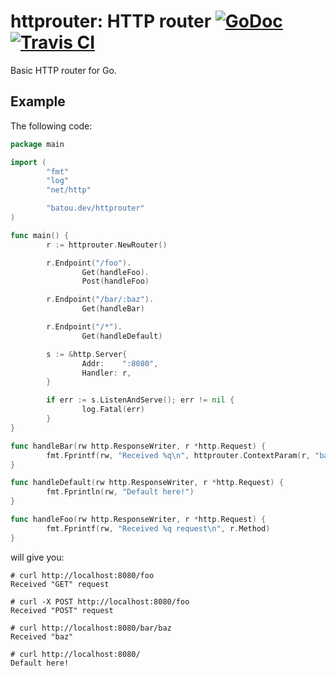 # httprouter: HTTP router [![GoDoc][godoc-badge]][godoc-url] [![Travis CI][travis-badge]][travis-url]

Basic HTTP router for Go.

## Example

The following code:

```go
package main

import (
        "fmt"
        "log"
        "net/http"

        "batou.dev/httprouter"
)

func main() {
        r := httprouter.NewRouter()

        r.Endpoint("/foo").
                Get(handleFoo).
                Post(handleFoo)

        r.Endpoint("/bar/:baz").
                Get(handleBar)

        r.Endpoint("/*").
                Get(handleDefault)

        s := &http.Server{
                Addr:    ":8080",
                Handler: r,
        }

        if err := s.ListenAndServe(); err != nil {
                log.Fatal(err)
        }
}

func handleBar(rw http.ResponseWriter, r *http.Request) {
        fmt.Fprintf(rw, "Received %q\n", httprouter.ContextParam(r, "baz").(string))
}

func handleDefault(rw http.ResponseWriter, r *http.Request) {
        fmt.Fprintln(rw, "Default here!")
}

func handleFoo(rw http.ResponseWriter, r *http.Request) {
        fmt.Fprintf(rw, "Received %q request\n", r.Method)
}
```

will give you:

```
# curl http://localhost:8080/foo
Received "GET" request

# curl -X POST http://localhost:8080/foo
Received "POST" request

# curl http://localhost:8080/bar/baz
Received "baz"

# curl http://localhost:8080/
Default here!
```

[godoc-badge]: https://godoc.org/batou.dev/httprouter?status.svg
[godoc-url]: https://godoc.org/batou.dev/httprouter
[travis-badge]: https://api.travis-ci.org/vbatoufflet/httprouter.svg
[travis-url]: https://travis-ci.org/vbatoufflet/httprouter
